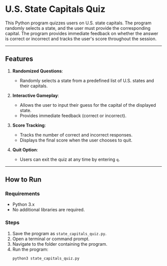 # U.S. State Capitals Quiz

This Python program quizzes users on U.S. state capitals. The program randomly selects a state, and the user must provide the corresponding capital. The program provides immediate feedback on whether the answer is correct or incorrect and tracks the user's score throughout the session.

---

## **Features**
1. **Randomized Questions**:
   - Randomly selects a state from a predefined list of U.S. states and their capitals.

2. **Interactive Gameplay**:
   - Allows the user to input their guess for the capital of the displayed state.
   - Provides immediate feedback (correct or incorrect).

3. **Score Tracking**:
   - Tracks the number of correct and incorrect responses.
   - Displays the final score when the user chooses to quit.

4. **Quit Option**:
   - Users can exit the quiz at any time by entering `q`.

---

## **How to Run**

### **Requirements**
- Python 3.x
- No additional libraries are required.

### **Steps**
1. Save the program as `state_capitals_quiz.py`.
2. Open a terminal or command prompt.
3. Navigate to the folder containing the program.
4. Run the program:
   ```bash
   python3 state_capitals_quiz.py
